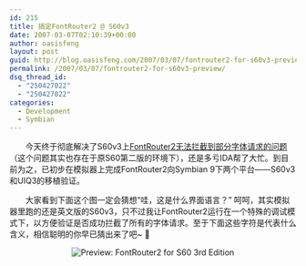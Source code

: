 ```yaml
---
id: 215
title: 搞定FontRouter2 @ S60v3
date: 2007-03-07T02:10:39+00:00
author: oasisfeng
layout: post
guid: http://blog.oasisfeng.com/2007/03/07/fontrouter2-for-s60v3-preview/
permalink: /2007/03/07/fontrouter2-for-s60v3-preview/
dsq_thread_id:
  - "250427022"
  - "250427022"
categories:
  - Development
  - Symbian
---
```

　　今天终于彻底解决了S60v3上[FontRouter2无法拦截到部分字体请求的问题](http://blog.oasisfeng.com/2007/02/27/fontrouter2-for-symbian9-preview/)（这个问题其实也存在于原S60第二版的环境下），还是多亏IDA帮了大忙。到目前为之，已初步在模拟器上完成FontRouter2向Symbian 9下两个平台——S60v3和UIQ3的移植验证。

　　大家看到下面这个图一定会猜想“哇，这是什么界面语言？” 呵呵，其实模拟器里跑的还是英文版的S60v3，只不过我让FontRouter2运行在一个特殊的调试模式下，以方便验证是否成功拦截了所有的字体请求。至于下面这些字符是代表什么含义，相信聪明的你早已猜出来了吧~ 🙂

<center>
  <img src="https://blog.oasisfeng.com/wp-content/uploads/2007/03/fontrouter2s60v3.jpg" alt="Preview: FontRouter2 for S60 3rd Edition" />
</center>